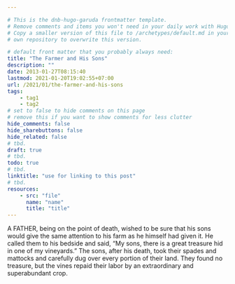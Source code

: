 ```yaml
---

# This is the dnb-hugo-garuda frontmatter template. 
# Remove comments and items you won't need in your daily work with Hugo.
# Copy a smaller version of this file to /archetypes/default.md in your
# own repository to overwrite this version.

# default front matter that you probably always need:
title: "The Farmer and His Sons"
description: ""
date: 2013-01-27T08:15:40
lastmod: 2021-01-20T19:02:55+07:00
url: /2021/01/the-farmer-and-his-sons
tags:
    - tag1
    - tag2
# set to false to hide comments on this page
# remove this if you want to show comments for less clutter
hide_comments: false
hide_sharebuttons: false
hide_related: false
# tbd.
draft: true
# tbd.
todo: true
# tbd.
linktitle: "use for linking to this post"
# tbd.
resources:
    - src: "file"
      name: "name"
      title: "title"
---
```

A FATHER, being on the point of death, wished to be sure that his sons would give the same attention to his farm as he himself had given it. He called them to his bedside and said, “My sons, there is a great treasure hid in one of my vineyards.” The sons, after his death, took their spades and mattocks and carefully dug over every portion of their land. They found no treasure, but the vines repaid their labor by an extraordinary and superabundant crop.
